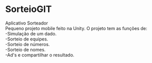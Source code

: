 # SorteioGIT
Aplicativo Sorteador <br />
Pequeno projeto mobile feito na Unity. O projeto tem as funções de: <br />
-Simulação de um dado. <br />
-Sorteio de equipes. <br />
-Sorteio de números. <br />
-Sorteio de nomes. <br />
-Ad's e compartilhar o resultado. <br />
